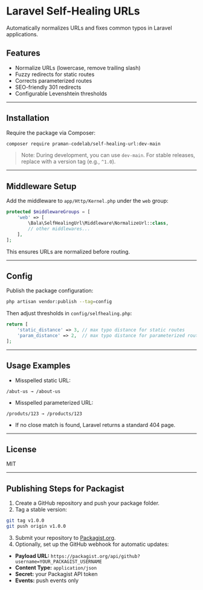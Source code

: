 # Laravel Self-Healing URLs

Automatically normalizes URLs and fixes common typos in Laravel applications.

## Features

- Normalize URLs (lowercase, remove trailing slash)  
- Fuzzy redirects for static routes  
- Corrects parameterized routes  
- SEO-friendly 301 redirects  
- Configurable Levenshtein thresholds  

---

## Installation

Require the package via Composer:

```bash
composer require praman-codelab/self-healing-url:dev-main
```

> Note: During development, you can use `dev-main`. For stable releases, replace with a version tag (e.g., `^1.0`).

---

## Middleware Setup

Add the middleware to `app/Http/Kernel.php` under the `web` group:

```php
protected $middlewareGroups = [
    'web' => [
        \Bala\SelfHealingUrl\Middleware\NormalizeUrl::class,
        // other middlewares...
    ],
];
```

This ensures URLs are normalized before routing.

---

## Config

Publish the package configuration:

```bash
php artisan vendor:publish --tag=config
```

Then adjust thresholds in `config/selfhealing.php`:

```php
return [
    'static_distance' => 3, // max typo distance for static routes
    'param_distance' => 2,  // max typo distance for parameterized routes
];
```

---

## Usage Examples

- Misspelled static URL:

```
/abut-us → /about-us
```

- Misspelled parameterized URL:

```
/produts/123 → /products/123
```

- If no close match is found, Laravel returns a standard 404 page.

---

## License

MIT

---

## Publishing Steps for Packagist

1. Create a GitHub repository and push your package folder.  
2. Tag a stable version:

```bash
git tag v1.0.0
git push origin v1.0.0
```

3. Submit your repository to [Packagist.org](https://packagist.org/packages/submit).  
4. Optionally, set up the GitHub webhook for automatic updates:

- **Payload URL:** `https://packagist.org/api/github?username=YOUR_PACKAGIST_USERNAME`  
- **Content Type:** `application/json`  
- **Secret:** your Packagist API token  
- **Events:** push events only
